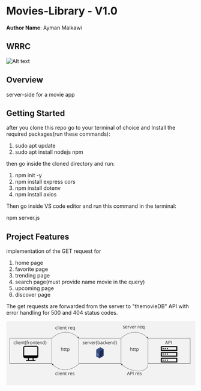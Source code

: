 # Movies-Library - V1.0

**Author Name**: Ayman Malkawi

## WRRC
![Alt text](https://davisgitonga.dev/_next/image?url=%2F_next%2Fstatic%2Fmedia%2Fbanner.aa762b2d.png&w=3840&q=75)

## Overview
server-side for a movie app
## Getting Started
after you clone this repo go to your terminal of choice and Install the required packages(run these commands):
1. sudo apt update
2. sudo apt install nodejs npm



then go inside the cloned directory and run:
1. npm init -y
2. npm install express cors
3. npm install dotenv
4. npm install axios


Then go inside VS code editor and run this command in the terminal:


npm server.js
## Project Features
implementation of the GET request for 
1. home page
2. favorite page 
3. trending page 
4. search page(must provide name movie in the query) 
5. upcoming page 
6. discover page 

The get requests are forwarded from the server to "themovieDB" API
with error handling for 500 and 404 status codes.

![Alt text](./assets/images/Screenshot%202023-03-21%20170838.png)